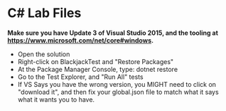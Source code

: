 # C# Lab Files

**Make sure you have Update 3 of Visual Studio 2015, and the tooling at https://www.microsoft.com/net/core#windows.**

- Open the solution
- Right-click on BlackjackTest and "Restore Packages"
- At the Package Manager Console, type: dotnet restore
- Go to the Test Explorer, and "Run All" tests
- If VS Says you have the wrong version, you MIGHT need to click on "download it", and then fix your global.json 
  file to match what it says what it wants you to have.


